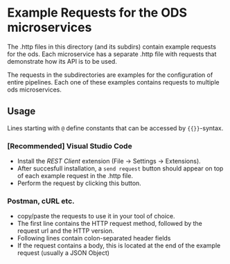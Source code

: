 # Example Requests for the ODS microservices
The .http files in this directory (and its subdirs) contain example requests for the ods. 
Each microservice has a separate .http file with requests that demonstrate how its API is to be used. 

The requests in the subdirectories are examples for the configuration of entire pipelines. 
Each one of these examples contains requests to multiple ods microservices.

## Usage
Lines starting with ``@`` define constants that can be accessed by ``{{}}``-syntax.
### [Recommended] Visual Studio Code
* Install the _REST Client_ extension (File -> Settings -> Extensions). 
* After succesfull installation, a ``send request`` button should appear on top of each example request in the .http file. 
* Perform the request by clicking this button.
### Postman, cURL etc.
* copy/paste the requests to use it in your tool of choice.
* The first line contains the HTTP request method, followed by the request url and the HTTP version. 
* Following lines contain colon-separated header fields
* If the request contains a body, this is located at the end of the example request (usually a JSON Object)   
